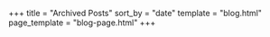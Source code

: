 +++
title = "Archived Posts"
sort_by = "date"
template = "blog.html"
page_template = "blog-page.html"
+++

